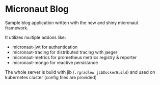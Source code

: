 # Micronaut Blog

Sample blog application written with the new and shiny micronaut framework. 

It utilizes multiple addons like: 
* micronaut-jwt for authentication
* micronaut-tracing for distributed tracing with jaeger
* micronaut-metrics for prometheus metrics registry & reporter
* micronaut-mongo for reactive persistance

The whole server is build with jib (`./gradlew jibDockerBuild`) and used on kubernetes cluster (config files are provided)

